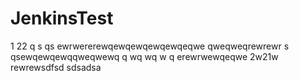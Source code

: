 JenkinsTest
===========





1
22
q s qs
ewrwererewqewqewqewqewqeqwe
qweqweqrewrewr
  s qsewqewqewqqweqwewq
q wq  wq  w q
erewrwewqeqwe
2w21w
rewrewsdfsd
sdsadsa
